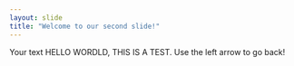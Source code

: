 ```yaml
---
layout: slide
title: "Welcome to our second slide!"
---
```

Your text HELLO WORDLD, THIS IS A TEST.
Use the left arrow to go back!
